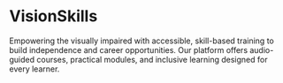 # VisionSkills
Empowering the visually impaired with accessible, skill-based training to build independence and career opportunities. Our platform offers audio-guided courses, practical modules, and inclusive learning designed for every learner.
